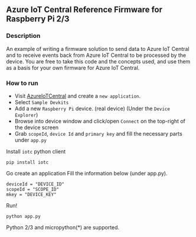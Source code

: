 ## Azure IoT Central Reference Firmware for Raspberry Pi 2/3

### Description

An example of writing a firmware solution to send data to Azure IoT Central and
to receive events back from Azure IoT Central to be processed by the device.
You are free to take this code and the concepts used, and use them as a basis
for your own firmware for Azure IoT Central.

### How to run

- Visit [AzureIoTCentral](https://apps.azureiotcentral.com) and create a `new application`.
- Select `Sample Devkits`
- Add a new `Raspberry Pi` device. (real device) (Under the `Device Explorer`)
- Browse into device window and click/open `Connect` on the top-right of the device screen
- Grab `scopeId`, `device Id` and `primary key` and fill the necessary parts under `app.py`

Install `iotc` python client
```
pip install iotc
```

Go create an application
Fill the information below (under app.py).
```
deviceId = "DEVICE_ID"
scopeId = "SCOPE_ID"
mkey = "DEVICE_KEY"
```

Run!

```
python app.py
```

Python 2/3 and micropython(*) are supported.
